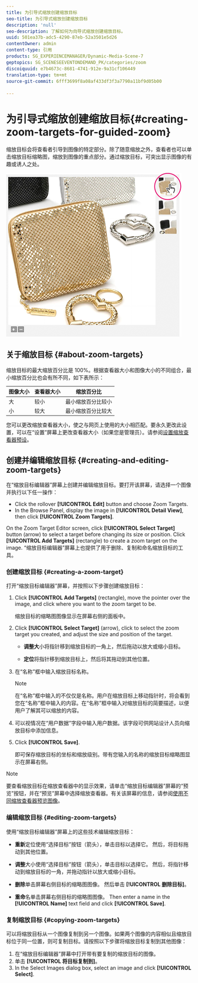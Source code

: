 ```yaml
---
title: 为引导式缩放创建缩放目标
seo-title: 为引导式缩放创建缩放目标
description: 'null'
seo-description: 了解如何为向导式缩放创建缩放目标。
uuid: 501ea37b-adc5-4290-87eb-52a3501e5d26
contentOwner: admin
content-type: 引用
products: SG_EXPERIENCEMANAGER/Dynamic-Media-Scene-7
geptopics: SG_SCENESEEVENTONDEMAND_PK/categories/zoom
discoiquuid: e7b4673c-8681-4741-912e-9a31cf106449
translation-type: tm+mt
source-git-commit: 6fff3699f8a08af433df3f3a7790a11bf9d05b00

---
```



# 为引导式缩放创建缩放目标{#creating-zoom-targets-for-guided-zoom}

缩放目标会将查看者引导到图像的特定部分。除了随意缩放之外，查看者也可以单击缩放目标缩略图，缩放到图像的重点部分。通过缩放目标，可突出显示图像的有趣或诱人之处。

![Creating zoom targets for Guided Zoom](/help/assets/zo_guided_zoom.png)

## 关于缩放目标 {#about-zoom-targets}

缩放目标的最大缩放百分比是 100%。根据查看器大小和图像大小的不同组合，最小缩放百分比也会有所不同，如下表所示：

| 图像大小 | 查看器大小 | 缩放百分比 |
|--- |--- |--- |
| 大 | 较小 | 最小缩放百分比较小 |
| 小 | 较大 | 最小缩放百分比较大 |

您可以更改缩放查看器大小，使之与网页上使用的大小相匹配。要永久更改此设置，可以在“设置”屏幕上更改查看器大小（如果您是管理员）。请参阅[设置缩放查看器预设](setting-zoom-viewer-presets.md#setting_up_zoom_viewer_presets)。

## 创建并编辑缩放目标 {#creating-and-editing-zoom-targets}

在“缩放目标编辑器”屏幕上创建并编辑缩放目标。要打开该屏幕，请选择一个图像并执行以下任一操作：

* Click the rollover **[!UICONTROL Edit]** button and choose Zoom Targets.
* In the Browse Panel, display the image in **[!UICONTROL Detail View]**, then click **[!UICONTROL Zoom Targets]**.

On the Zoom Target Editor screen, click **[!UICONTROL Select Target]** button (arrow) to select a target before changing its size or position. Click **[!UICONTROL Add Targets]** (rectangle) to create a zoom target on the image. “缩放目标编辑器”屏幕上也提供了用于删除、复制和命名缩放目标的工具。

### 创建缩放目标 {#creating-a-zoom-target}

打开“缩放目标编辑器”屏幕，并按照以下步骤创建缩放目标：

1. Click **[!UICONTROL Add Targets]** (rectangle), move the pointer over the image, and click where you want to the zoom target to be.

   缩放目标的缩略图图像显示在屏幕右侧的面板中。

1. Click **[!UICONTROL Select Target]** (arrow), click to select the zoom target you created, and adjust the size and position of the target.

   * **调整大**&#x200B;小将指针移到缩放目标的一角上，然后拖动以放大或缩小目标。

   * **定位**&#x200B;将指针移到缩放目标上，然后将其拖动到其他位置。

1. 在“名称”框中输入缩放目标名称。

   >[!NOTE]
   >
   >在“名称”框中输入的不仅仅是名称。用户在缩放目标上移动指针时，将会看到您在“名称”框中输入的内容。在“名称”框中输入对缩放目标的简要描述，以便用户了解其可以缩放的内容。

1. 可以视情况在“用户数据”字段中输入用户数据。该字段可供网站设计人员向缩放目标中添加信息。
1. Click **[!UICONTROL Save]**.

   即可保存缩放目标的坐标和缩放级别。带有您输入的名称的缩放目标缩略图显示在屏幕右侧。

>[!NOTE]
>
>要查看缩放目标在缩放查看器中的显示效果，请单击“缩放目标编辑器”屏幕的“预览”按钮，并在“预览”屏幕中选择缩放查看器。有关该屏幕的信息，请参阅[使用不同缩放查看器预览图像](previewing-image-assets-different-zoom.md#previewing_image_assets_with_different_zoom_viewers)。

### 编辑缩放目标 {#editing-zoom-targets}

使用“缩放目标编辑器”屏幕上的这些技术编辑缩放目标：

* **重新**&#x200B;定位使用“选择目标”按钮（箭头），单击目标以选择它。 然后，将目标拖动到其他位置。

* **调整**&#x200B;大小使用“选择目标”按钮（箭头），单击目标以选择它。 然后，将指针移动到缩放目标的一角，并拖动指针以放大或缩小目标。

* **删除**&#x200B;单击屏幕右侧目标的缩略图图像。 然后单击 **[!UICONTROL 删除目标]**。

* **重命**&#x200B;名单击屏幕右侧目标的缩略图图像。 Then enter a name in the **[!UICONTROL Name]** text field and click **[!UICONTROL Save]**.

### 复制缩放目标 {#copying-zoom-targets}

可以将缩放目标从一个图像复制到另一个图像。如果两个图像的内容相似且缩放目标位于同一位置，则可复制目标。请按照以下步骤将缩放目标复制到其他图像：

1. 在“缩放目标编辑器”屏幕中打开带有要复制的缩放目标的图像。
1. 单击 **[!UICONTROL 将目标复制到]**。
1. In the Select Images dialog box, select an image and click **[!UICONTROL Select]**.

